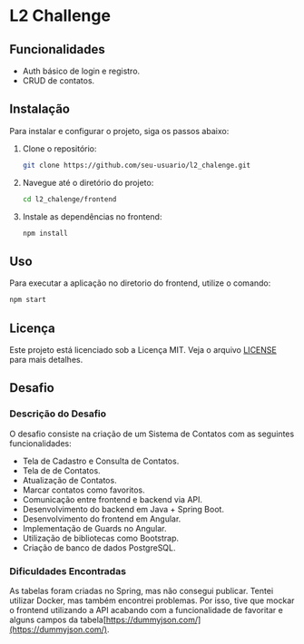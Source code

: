 # L2 Challenge

## Funcionalidades

- Auth básico de login e registro.
- CRUD de contatos.

## Instalação

Para instalar e configurar o projeto, siga os passos abaixo:

1. Clone o repositório:
   ```bash
   git clone https://github.com/seu-usuario/l2_chalenge.git
   ```
2. Navegue até o diretório do projeto:
   ```bash
   cd l2_chalenge/frontend
   ```
3. Instale as dependências no frontend:
   ```bash
   npm install
   ```

## Uso

Para executar a aplicação no diretorio do frontend, utilize o comando:

```bash
npm start
```

## Licença

Este projeto está licenciado sob a Licença MIT. Veja o arquivo [LICENSE](LICENSE) para mais detalhes.

## Desafio

### Descrição do Desafio

O desafio consiste na criação de um Sistema de Contatos com as seguintes funcionalidades:

- Tela de Cadastro e Consulta de Contatos.
- Tela de de Contatos.
- Atualização de Contatos.
- Marcar contatos como favoritos.
- Comunicação entre frontend e backend via API.
- Desenvolvimento do backend em Java + Spring Boot.
- Desenvolvimento do frontend em Angular.
- Implementação de Guards no Angular.
- Utilização de bibliotecas como Bootstrap.
- Criação de banco de dados PostgreSQL.

### Dificuldades Encontradas

As tabelas foram criadas no Spring, mas não consegui publicar. Tentei utilizar Docker, mas também encontrei problemas. Por isso, tive que mockar o frontend utilizando a API acabando com a funcionalidade de favoritar e alguns campos da tabela[https://dummyjson.com/](https://dummyjson.com/).
